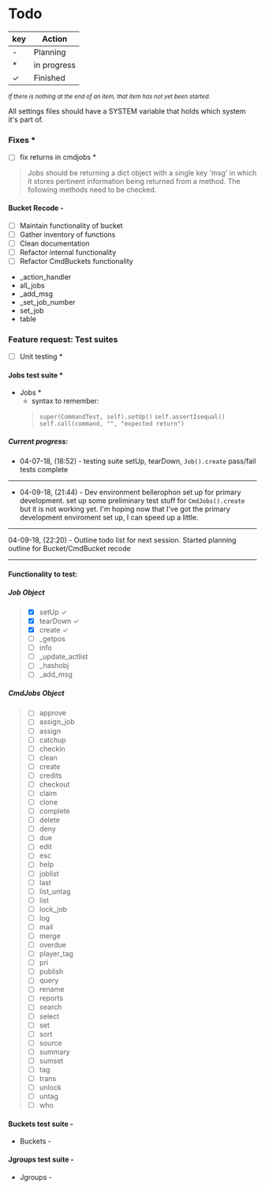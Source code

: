 # Todo
|key|Action|
|---|------|
-|Planning
\*|in progress
✓ | Finished
<sup>_If there is nothing at the end of an item, that item has not yet been started._</sup>

All settings files should have a SYSTEM variable that holds which system it's part of.

### Fixes \*

- [ ] fix returns in cmdjobs \*
> Jobs should be returning a dict object with a single key 'msg' in which it stores pertinent information being returned from a method.  The following methods need to be checked.

#### Bucket Recode -

- [ ] Maintain functionality of bucket
- [ ] Gather inventory of functions
- [ ] Clean documentation
- [ ] Refactor internal functionality
- [ ] Refactor CmdBuckets functionality

* _action_handler
* all_jobs
* _add_msg
* _set_job_number
* set_job
* table

### Feature request: Test suites
- [ ] Unit testing *

#### Jobs test suite *
* Jobs *
    - syntax to remember:
    > `super(CommandTest, self).setUp()`
    > `self.assertIsequal()`
    > `self.call(command, "", "expected return")`

##### Current progress:
* 04-07-18, (18:52) - testing suite setUp, tearDown, `Job().create` pass/fail tests complete
---
* 04-09-18, (21:44) - Dev environment bellerophon set up for primary development.
                      set up some preliminary test stuff for `CmdJobs().create` but it is not
                      working yet.  I'm hoping now that I've got the primary development enviroment
                      set up, I can speed up a little.

---
04-09-18, (22:20) - Outline todo list for next session.  Started planning outline for Bucket/CmdBucket recode

---

#### Functionality to test:

##### Job Object
> - [x] setUp ✓
> - [x] tearDown ✓
> - [x] create ✓
> - [ ] _getpos
> - [ ] info
> - [ ] _update_actlist
> - [ ] _hashobj
> - [ ] _add_msg

##### CmdJobs Object

> - [ ] approve
> - [ ] assign_job
> - [ ] assign
> - [ ] catchup
> - [ ] checkin
> - [ ] clean
> - [ ] create
> - [ ] credits
> - [ ] checkout
> - [ ] claim
> - [ ] clone
> - [ ] complete
> - [ ] delete
> - [ ] deny
> - [ ] due
> - [ ] edit
> - [ ] esc
> - [ ] help
> - [ ] joblist
> - [ ] last
> - [ ] list_untag
> - [ ] list
> - [ ] lock_job
> - [ ] log
> - [ ] mail
> - [ ] merge
> - [ ] overdue
> - [ ] player_tag
> - [ ] pri
> - [ ] publish
> - [ ] query
> - [ ] rename
> - [ ] reports
> - [ ] search
> - [ ] select
> - [ ] set
> - [ ] sort
> - [ ] source
> - [ ] summary
> - [ ] sumset
> - [ ] tag
> - [ ] trans
> - [ ] unlock
> - [ ] untag
> - [ ] who

#### Buckets test suite -
* Buckets -

#### Jgroups test suite -
* Jgroups -

